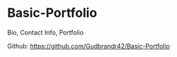 # Basic-Portfolio
Bio, Contact Info, Portfolio

Github: https://github.com/Gudbrandr42/Basic-Portfolio
